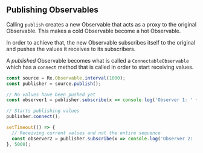 ## Publishing Observables

Calling `publish` creates a new Observable that acts as a proxy to the original Observable. This makes a cold Observable become a hot Observable.

In order to achieve that, the new Observable subscribes itself to the original and pushes the values it receives to its subscribers.

A *published* Observable becomes what is called a `ConnectableObservable` which has a `connect` method that is called in order to start receiving values.

```javascript
const source = Rx.Observable.interval(1000); 
const publisher = source.publish();

// No values have been pushed yet
const observer1 = publisher.subscribe(x => console.log('Observer 1: ' + x));

// Starts publishing values
publisher.connect();

setTimeout(() => {
  // Receiving current values and not the entire sequence
  const observer2 = publisher.subscribe(x => console.log('Observer 2: ' + x));
}, 5000);
```

